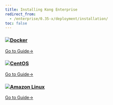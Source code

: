 ```yaml
---
title: Installing Kong Enterprise
redirect_from:
  - /enterprise/0.35-x/deployment/installation/
toc: false
---
```


<div class="docs-grid">

  <div class="docs-grid-block">
    <h3><img src="/assets/images/icons/documentation/icn-window.svg" /><a href="/enterprise/{{page.kong_version}}/deployment/installation/docker">Docker</a></h3>
    <p></p>
    <a href="/enterprise/{{page.kong_version}}/deployment/installation/docker">Go to Guide&rarr;</a>
  </div>

  <div class="docs-grid-block">
    <h3><img src="/assets/images/icons/documentation/icn-window.svg" /><a href="/enterprise/{{page.kong_version}}/deployment/installation/centos">CentOS</a></h3>
    <p></p>
    <a href="/enterprise/{{page.kong_version}}/deployment/installation/centos">Go to Guide&rarr;</a>
  </div>

  <div class="docs-grid-block">
    <h3><img src="/assets/images/icons/documentation/icn-window.svg" /><a href="/enterprise/{{page.kong_version}}/deployment/installation/amazon-linux">Amazon Linux</a></h3>
    <p></p>
    <a href="/enterprise/{{page.kong_version}}/deployment/installation/amazon-linux">Go to Guide&rarr;</a>
  </div>

  <!-- <div class="docs-grid-block">
    <h3><img src="/assets/images/icons/documentation/icn-window.svg" /><a href="/enterprise/{{page.kong_version}}/deployment/installation/ubuntu">Ubuntu</a></h3>
    <p></p>
    <a href="/enterprise/{{page.kong_version}}/deployment/installation/ubuntu">Go to Guide&rarr;</a>
  </div>
  
  <div class="docs-grid-block">
    <h3><img src="/assets/images/icons/documentation/icn-window.svg" /><a href="/enterprise/{{page.kong_version}}/deployment/installation/debian">Debian</a></h3>
    <p></p>
    <a href="/enterprise/{{page.kong_version}}/deployment/installation/debian">Go to Guide&rarr;</a>
  </div>

  <div class="docs-grid-block">
    <h3><img src="/assets/images/icons/documentation/icn-window.svg" /><a href="/enterprise/{{page.kong_version}}/deployment/installation/red-hat">Red Hat</a></h3>
    <p></p>
    <a href="/enterprise/{{page.kong_version}}/deployment/installation/red-hat">Go to Guide&rarr;</a>
  </div> -->

</div>
